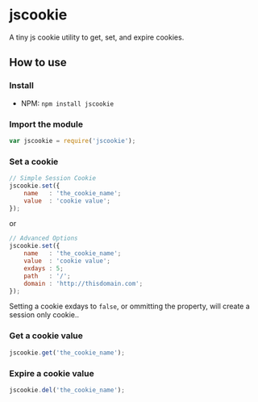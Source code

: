 # jscookie

A tiny js cookie utility to get, set, and expire cookies.


## How to use
### Install
* NPM: `npm install jscookie`

### Import the module
```javascript
var jscookie = require('jscookie');
```

### Set a cookie
```javascript
// Simple Session Cookie
jscookie.set({
	name   : 'the_cookie_name';
	value  : 'cookie value';
});
```

or

```javascript
// Advanced Options
jscookie.set({
	name   : 'the_cookie_name';
	value  : 'cookie value';
	exdays : 5; 
	path   : '/';
	domain : 'http://thisdomain.com';
});
```
Setting a cookie exdays to `false`, or ommitting the property, will create a session only cookie..

### Get a cookie value
```javascript
jscookie.get('the_cookie_name');
```

### Expire a cookie value
```javascript
jscookie.del('the_cookie_name');
```
